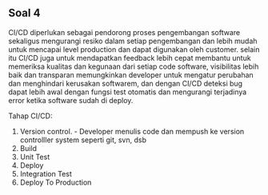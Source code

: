 ## Soal 4
CI/CD diperlukan sebagai pendorong proses pengembangan software sekaligus mengurangi resiko dalam setiap pengembangan dan lebih mudah untuk mencapai level production dan dapat digunakan oleh customer. selain itu CI/CD juga untuk mendapatkan feedback lebih cepat membantu untuk memeriksa kualitas dan kegunaan dari setiap code software, visibilitas lebih baik dan transparan memungkinkan developer untuk mengatur perubahan dan menghindari kerusakan softwarem, dan dengan CI/CD deteksi bug dapat lebih awal dengan fungsi test otomatis dan mengurangi terjadinya error ketika software sudah di deploy.

Tahap CI/CD:
1. Version control. - Developer menulis code dan mempush ke version controlller system seperti git, svn, dsb
2. Build 
3. Unit Test
4. Deploy 
5. Integration Test
6. Deploy To Production